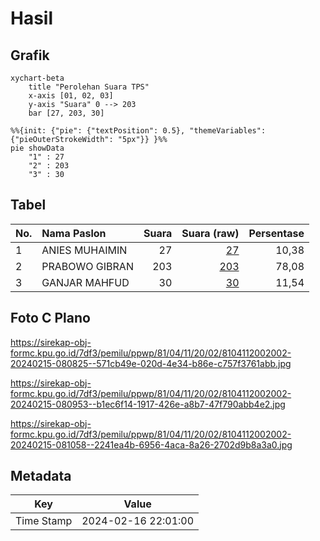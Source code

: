 # Hasil

## Grafik

```mermaid
xychart-beta
    title "Perolehan Suara TPS"
    x-axis [01, 02, 03]
    y-axis "Suara" 0 --> 203
    bar [27, 203, 30]
```

```mermaid
%%{init: {"pie": {"textPosition": 0.5}, "themeVariables": {"pieOuterStrokeWidth": "5px"}} }%%
pie showData
    "1" : 27
    "2" : 203
    "3" : 30
```

## Tabel

| No. | Nama Paslon    | Suara | Suara (raw) | Persentase |
|:--- |:-------------- | -----:| -----------:| ----------:|
| 1   | ANIES MUHAIMIN | 27    | [27][p-1]   | 10,38      |
| 2   | PRABOWO GIBRAN | 203   | [203][p-2]  | 78,08      |
| 3   | GANJAR MAHFUD  | 30    | [30][p-3]   | 11,54      |


[p-1]: https://github.com/gigit-pemilu/pemilu-2024-81-maluku/blob/main/pilpres/hitung-suara/sub/81-maluku/sub/04-buru/sub/11-lolong-guba/sub/2002-waegeren/sub/002-tps/sub/paslon-1.txt
[p-2]: https://github.com/gigit-pemilu/pemilu-2024-81-maluku/blob/main/pilpres/hitung-suara/sub/81-maluku/sub/04-buru/sub/11-lolong-guba/sub/2002-waegeren/sub/002-tps/sub/paslon-2.txt
[p-3]: https://github.com/gigit-pemilu/pemilu-2024-81-maluku/blob/main/pilpres/hitung-suara/sub/81-maluku/sub/04-buru/sub/11-lolong-guba/sub/2002-waegeren/sub/002-tps/sub/paslon-3.txt

## Foto C Plano

https://sirekap-obj-formc.kpu.go.id/7df3/pemilu/ppwp/81/04/11/20/02/8104112002002-20240215-080825--571cb49e-020d-4e34-b86e-c757f3761abb.jpg

https://sirekap-obj-formc.kpu.go.id/7df3/pemilu/ppwp/81/04/11/20/02/8104112002002-20240215-080953--b1ec6f14-1917-426e-a8b7-47f790abb4e2.jpg

https://sirekap-obj-formc.kpu.go.id/7df3/pemilu/ppwp/81/04/11/20/02/8104112002002-20240215-081058--2241ea4b-6956-4aca-8a26-2702d9b8a3a0.jpg


## Metadata

| Key        | Value               |
| ---------- | ------------------- |
| Time Stamp | 2024-02-16 22:01:00 |



